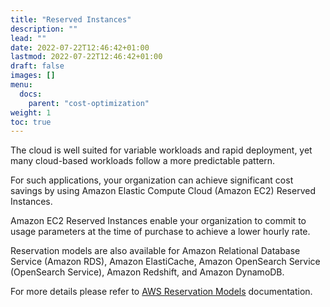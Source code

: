 ```yaml
---
title: "Reserved Instances"
description: ""
lead: ""
date: 2022-07-22T12:46:42+01:00
lastmod: 2022-07-22T12:46:42+01:00
draft: false
images: []
menu: 
  docs:
    parent: "cost-optimization"
weight: 1
toc: true
---
```


The cloud is well suited for variable workloads and rapid deployment, yet many cloud-based workloads follow a more predictable pattern. 

For such applications, your organization can achieve significant cost savings by using Amazon Elastic Compute Cloud (Amazon EC2) Reserved Instances. 

Amazon EC2 Reserved Instances enable your organization to commit to usage parameters at the time of purchase to achieve a lower hourly rate. 

Reservation models are also available for Amazon Relational Database Service (Amazon RDS), Amazon ElastiCache, Amazon OpenSearch Service (OpenSearch Service), Amazon Redshift, and Amazon DynamoDB. 

For more details please refer to [AWS Reservation Models](https://docs.aws.amazon.com/whitepapers/latest/cost-optimization-reservation-models/welcome.html) documentation.

